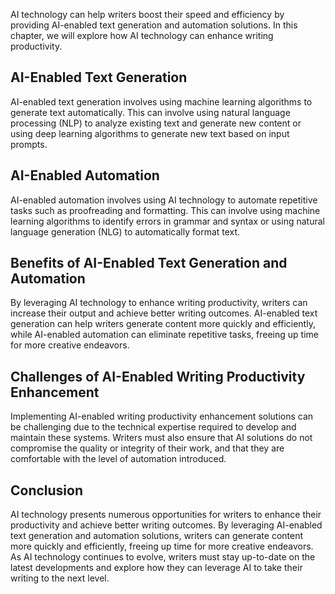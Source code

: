 
AI technology can help writers boost their speed and efficiency by providing AI-enabled text generation and automation solutions. In this chapter, we will explore how AI technology can enhance writing productivity.

AI-Enabled Text Generation
--------------------------

AI-enabled text generation involves using machine learning algorithms to generate text automatically. This can involve using natural language processing (NLP) to analyze existing text and generate new content or using deep learning algorithms to generate new text based on input prompts.

AI-Enabled Automation
---------------------

AI-enabled automation involves using AI technology to automate repetitive tasks such as proofreading and formatting. This can involve using machine learning algorithms to identify errors in grammar and syntax or using natural language generation (NLG) to automatically format text.

Benefits of AI-Enabled Text Generation and Automation
-----------------------------------------------------

By leveraging AI technology to enhance writing productivity, writers can increase their output and achieve better writing outcomes. AI-enabled text generation can help writers generate content more quickly and efficiently, while AI-enabled automation can eliminate repetitive tasks, freeing up time for more creative endeavors.

Challenges of AI-Enabled Writing Productivity Enhancement
---------------------------------------------------------

Implementing AI-enabled writing productivity enhancement solutions can be challenging due to the technical expertise required to develop and maintain these systems. Writers must also ensure that AI solutions do not compromise the quality or integrity of their work, and that they are comfortable with the level of automation introduced.

Conclusion
----------

AI technology presents numerous opportunities for writers to enhance their productivity and achieve better writing outcomes. By leveraging AI-enabled text generation and automation solutions, writers can generate content more quickly and efficiently, freeing up time for more creative endeavors. As AI technology continues to evolve, writers must stay up-to-date on the latest developments and explore how they can leverage AI to take their writing to the next level.
